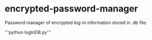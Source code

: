 # encrypted-password-manager
Password manager of encrypted log-in information stored in .db file.

'''python logInDB.py'''
